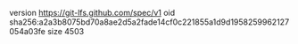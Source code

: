 version https://git-lfs.github.com/spec/v1
oid sha256:a2a3b8075bd70a8ae2d5a2fade14cf0c221855a1d9d1958259962127054a03fe
size 4503
